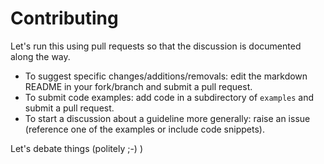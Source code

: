 # Contributing

Let's run this using pull requests so that the discussion is documented along the way.

* To suggest specific changes/additions/removals: edit the markdown README in your fork/branch and submit a pull request.
* To submit code examples: add code in a subdirectory of `examples` and submit a pull request.
* To start a discussion about a guideline more generally: raise an issue (reference one of the examples or include code snippets).

Let's debate things (politely ;-) )
